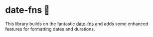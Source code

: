 # date-fns 📅

This library builds on the fantastic [date-fns](https://github.com/date-fns/date-fns) and adds some enhanced features for formatting dates and durations.
